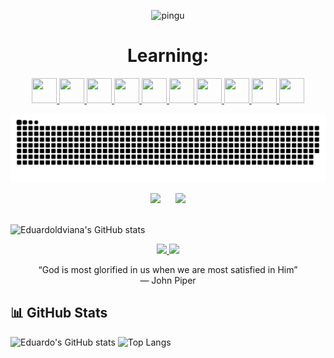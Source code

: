 <p align="center">
  <img src="https://cdn.pfps.gg/banners/5584-pingu.png" alt="pingu" width="1000px" />
</p>
<h1 align="center">Learning:</h1>
<p align="center">
  <a href="https://www.python.org" target="_blank">
    <img loading="lazy" src="https://cdn.jsdelivr.net/gh/devicons/devicon@latest/icons/python/python-original.svg" width="40" height="40"/>
  </a>
  <a href="https://www.linux.org" target="_blank">
    <img loading="lazy" src="https://cdn.jsdelivr.net/gh/devicons/devicon/icons/linux/linux-original.svg" width="40" height="40"/>
  </a>
  <a href="https://developer.mozilla.org/en-US/docs/Web/HTML" target="_blank">
    <img loading="lazy" src="https://cdn.jsdelivr.net/gh/devicons/devicon@latest/icons/html5/html5-original.svg" width="40" height="40"/>
  </a>
  <a href="https://developer.mozilla.org/en-US/docs/Web/CSS" target="_blank">
    <img loading="lazy" src="https://cdn.jsdelivr.net/gh/devicons/devicon@latest/icons/css3/css3-original.svg" width="40" height="40"/>
  </a>
  <a href="https://developer.mozilla.org/en-US/docs/Web/JavaScript" target="_blank">
    <img loading="lazy" src="https://cdn.jsdelivr.net/gh/devicons/devicon@latest/icons/javascript/javascript-original.svg" width="40" height="40"/>
  </a>
  <a href="https://insomnia.rest" target="_blank">
    <img loading="lazy" src="https://cdn.jsdelivr.net/gh/devicons/devicon@latest/icons/insomnia/insomnia-original.svg" width="40" height="40"/>
  </a>
  <a href="https://git-scm.com" target="_blank">
    <img loading="lazy" src="https://cdn.jsdelivr.net/gh/devicons/devicon@latest/icons/git/git-original.svg" width="40" height="40"/>
  </a>
  <a href="https://www.vim.org" target="_blank">
    <img loading="lazy" src="https://cdn.jsdelivr.net/gh/devicons/devicon@latest/icons/vim/vim-original.svg" width="40" height="40"/>
  </a>
  <a href="https://react.dev" target="_blank">
    <img loading="lazy" src="https://cdn.jsdelivr.net/gh/devicons/devicon@latest/icons/react/react-original.svg" width="40" height="40"/>
  </a>
  <a href="https://mysql.com" target="_blank">
    <img loading="lazy" src="https://cdn.jsdelivr.net/gh/devicons/devicon@latest/icons/mysql/mysql-original.svg" width="40" height="40"/>
  </a>
</p>


![Snake animation](https://github.com/eduardoldviana/eduardoldviana/blob/output/github-contribution-grid-snake.svg)

<div align="center">
  <img src="https://github-readme-stats.vercel.app/api/top-langs/?username=eduardoldviana&layout=compact&theme=tokyonight" height="180" />
  &nbsp;&nbsp;&nbsp;&nbsp;
  <img src="https://github-readme-stats.vercel.app/api?username=eduardoldviana&show_icons=true&theme=tokyonight" height="180" />
</div>
<br>

![Eduardoldviana's GitHub stats](https://github-readme-activity-graph.vercel.app/graph?username=eduardoldviana&theme=tokyonight)

<p align="center">
  <a href="https://github.com/eduardoldviana">
    <img src="https://img.shields.io/badge/GitHub-000?style=for-the-badge&logo=github&logoColor=white" />
  </a>
  <a href="https://instagram.com/edu.ldv">
    <img src="https://img.shields.io/badge/Instagram-E4405F?style=for-the-badge&logo=instagram&logoColor=white" />
  </a>
</p>

<p align="center">
    “God is most glorified in us when we are most satisfied in Him”  
    <br>― John Piper
  </p>

## 📊 GitHub Stats

![Eduardo's GitHub stats](https://github-readme-stats.vercel.app/api?username=seu-usuario&show_icons=true&theme=radical)
![Top Langs](https://github-readme-stats.vercel.app/api/top-langs/?username=seu-usuario&layout=compact&theme=radical)
